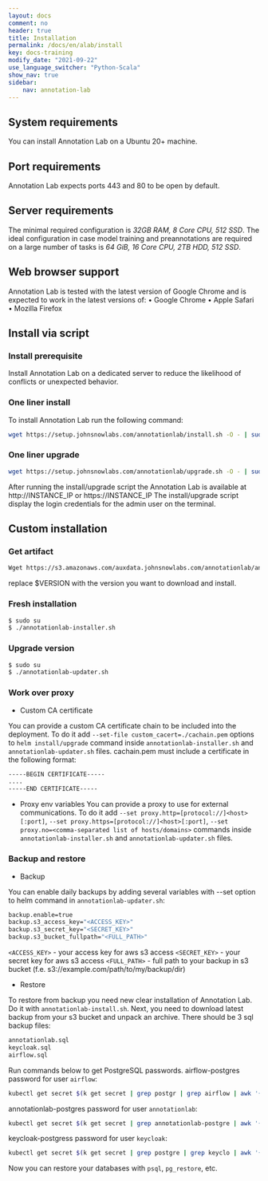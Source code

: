 ```yaml
---
layout: docs
comment: no
header: true
title: Installation
permalink: /docs/en/alab/install
key: docs-training
modify_date: "2021-09-22"
use_language_switcher: "Python-Scala"
show_nav: true
sidebar:
    nav: annotation-lab
---
```


## System requirements
You can install Annotation Lab on a Ubuntu 20+ machine.

## Port requirements
Annotation Lab expects ports 443 and 80 to be open by default. 

## Server requirements
The minimal required configuration is *32GB RAM, 8 Core CPU, 512 SSD*. 
The ideal configuration in case model training and preannotations are required on a large number of tasks is *64 GiB, 16 Core CPU, 2TB HDD, 512 SSD*. 

## Web browser support
Annotation Lab is tested with the latest version of Google Chrome and is expected to work in the latest versions of:
•   Google Chrome
•   Apple Safari
•   Mozilla Firefox

## Install via script

### Install prerequisite
Install Annotation Lab on a dedicated server to reduce the likelihood of conflicts or unexpected behavior.

### One liner install 
To install Annotation Lab run the following command:
```bash
wget https://setup.johnsnowlabs.com/annotationlab/install.sh -O - | sudo bash -s -- --version 2.0.1
```

### One liner upgrade

```bash
wget https://setup.johnsnowlabs.com/annotationlab/upgrade.sh -O - | sudo bash -s -- --version 2.0.1
```

After running the install/upgrade script the Annotation Lab is available at http://INSTANCE_IP  or https://INSTANCE_IP 
The install/upgrade script display the login credentials for the admin user on the terminal. 

## Custom installation 

### Get artifact

```bash
Wget https://s3.amazonaws.com/auxdata.johnsnowlabs.com/annotationlab/annotationlab-"$VERSION".tar.gz
```
replace $VERSION with the version you want to download and install. 

### Fresh installation

```bash
$ sudo su
$ ./annotationlab-installer.sh
```
### Upgrade version

```bash
$ sudo su
$ ./annotationlab-updater.sh
```
### Work over proxy

- Custom CA certificate

You can provide a custom CA certificate chain to be included into the deployment. To do it add `--set-file custom_cacert=./cachain.pem` options to `helm install/upgrade` command inside `annotationlab-installer.sh` and `annotationlab-updater.sh` files.
cachain.pem must include a certificate in the following format:
```bash
-----BEGIN CERTIFICATE-----
....
-----END CERTIFICATE-----
```

- Proxy env variables
You can provide a proxy to use for external communications. To do it add `--set proxy.http=[protocol://]<host>[:port]`, `--set proxy.https=[protocol://]<host>[:port]`, `--set proxy.no=<comma-separated list of hosts/domains>` commands inside `annotationlab-installer.sh` and `annotationlab-updater.sh` files.

### Backup and restore

- Backup

You can enable daily backups by adding several variables with --set option to helm command in `annotationlab-updater.sh`:
```bash
backup.enable=true
backup.s3_access_key="<ACCESS_KEY>"
backup.s3_secret_key="<SECRET_KEY>"
backup.s3_bucket_fullpath="<FULL_PATH>"
```

`<ACCESS_KEY>` - your access key for aws s3 access
`<SECRET_KEY>` - your secret key for aws s3 access
`<FULL_PATH>` - full path to your backup in s3 bucket (f.e. s3://example.com/path/to/my/backup/dir)

- Restore

To restore from backup you need new clear installation of Annotation Lab. Do it with `annotationlab-install.sh`.
Next, you need to download latest backup from your s3 bucket and unpack an archive. There should be 3 sql backup files:

```bash
annotationlab.sql
keycloak.sql
airflow.sql
```
Run commands below to get PostgreSQL passwords.
airflow-postgres password for user `airflow`:
```bash
kubectl get secret $(k get secret | grep postgr | grep airflow | awk '{print $1}') -o jsonpath='{.data.postgresql-password}' | base64 -d
```
annotationlab-postgres password for user `annotationlab`:
```bash
kubectl get secret $(k get secret | grep annotationlab-postgre | awk '{print $1}') -o jsonpath='{.data.postgresql-password}' | base64 -d
```
keycloak-postgress password for user `keycloak`:
```bash
kubectl get secret $(k get secret | grep postgre | grep keyclo | awk '{print $1}') -o jsonpath='{.data.postgresql-password}' | base64 -d
```
Now you can restore your databases with `psql`, `pg_restore`, etc.

